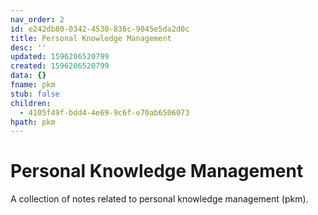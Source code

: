 ```yaml
---
nav_order: 2
id: e242db80-0342-4530-836c-9045e5da2d0c
title: Personal Knowledge Management
desc: ''
updated: 1596206520799
created: 1596206520799
data: {}
fname: pkm
stub: false
children:
  - 4105f49f-bdd4-4e69-9c6f-e70ab6506073
hpath: pkm
---
```

# Personal Knowledge Management

A collection of notes related to personal knowledge management (pkm). 
